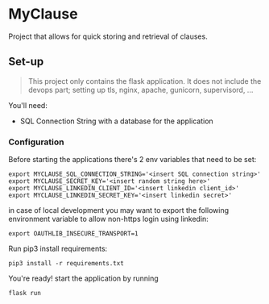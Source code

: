 # MyClause

Project that allows for quick storing and retrieval of clauses.


## Set-up

> This project only contains the flask application.
> It does not include the devops part; setting up tls, nginx, apache, gunicorn, supervisord, ...

You'll need:
- SQL Connection String with a database for the application

### Configuration

Before starting the applications there's 2 env variables that need to be set:

```
export MYCLAUSE_SQL_CONNECTION_STRING='<insert SQL connection string>'
export MYCLAUSE_SECRET_KEY='<insert random string here>'
export MYCLAUSE_LINKEDIN_CLIENT_ID='<insert linkedin client_id>'
export MYCLAUSE_LINKEDIN_SECRET_KEY='<insert linkedin secret>'
```

in case of local development you may want to export the following environment variable to allow non-https login using linkedin:

```
export OAUTHLIB_INSECURE_TRANSPORT=1
```

Run pip3 install requirements:

```
pip3 install -r requirements.txt
```

You're ready! start the application by running

```
flask run
```